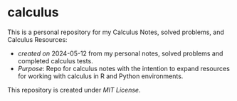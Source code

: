 # calculus
This is a personal repository for my Calculus Notes, solved problems, and Calculus Resources:  

* *created on* 2024-05-12 from my personal notes, solved problems and completed calculus tests.  
* *Purpose*: Repo for calculus notes with the intention to expand resources for working with calculus in R and Python environments.   

This repository is created under *MIT License*. 